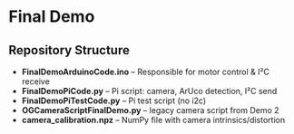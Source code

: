 # Final Demo

## Repository Structure
- **FinalDemoArduinoCode.ino** – Responsible for motor control & I²C receive  
- **FinalDemoPiCode.py** – Pi script: camera, ArUco detection, I²C send  
- **FinalDemoPiTestCode.py** – Pi test script (no i2c)  
- **OGCameraScriptFinalDemo.py** – legacy camera script from Demo 2  
- **camera_calibration.npz** – NumPy file with camera intrinsics/distortion
